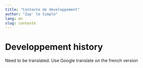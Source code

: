 ```yaml
---
title: "Contexte de développement"
author: "Zap' le Simple"
lang: en
slug: contexte
---
```


# Developpement history

Need to be translated. Use Google translate on the french version